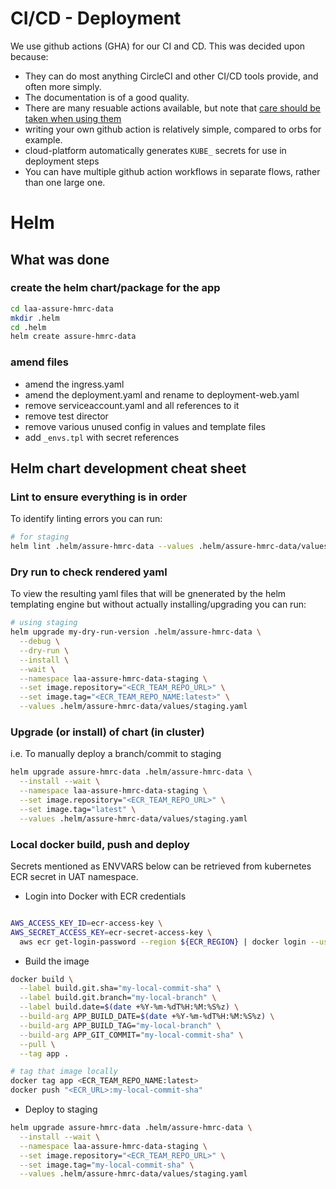 # CI/CD - Deployment


We use github actions (GHA) for our CI and CD. This was decided upon because:

- They can do most anything CircleCI and other CI/CD tools provide, and often more simply.
- The documentation is of a good quality.
- There are many resuable actions available, but note that [care should be taken when using them](https://docs.github.com/en/actions/security-guides/security-hardening-for-github-actions#using-third-party-actions)
- writing your own github action is relatively simple, compared to orbs for example.
- cloud-platform automatically generates `KUBE_` secrets for use in deployment steps
- You can have multiple github action workflows in separate flows, rather than one large one.



# Helm

## What was done

### create the helm chart/package for the app
```sh
cd laa-assure-hmrc-data
mkdir .helm
cd .helm
helm create assure-hmrc-data
```

### amend files
 - amend the ingress.yaml
 - amend the deployment.yaml and rename to deployment-web.yaml
 - remove serviceaccount.yaml and all references to it
 - remove test director
 - remove various unused config in values and template files
 - add `_envs.tpl` with secret references


## Helm chart development cheat sheet

### Lint to ensure everything is in order

To identify linting errors you can run:

```sh
# for staging
helm lint .helm/assure-hmrc-data --values .helm/assure-hmrc-data/values/staging.yaml
```

### Dry run to check rendered yaml

To view the resulting yaml files that will be gnenerated by the helm templating engine but without actually installing/upgrading you can run:

```sh
# using staging
helm upgrade my-dry-run-version .helm/assure-hmrc-data \
  --debug \
  --dry-run \
  --install \
  --wait \
  --namespace laa-assure-hmrc-data-staging \
  --set image.repository="<ECR_TEAM_REPO_URL>" \
  --set image.tag="<ECR_TEAM_REPO_NAME:latest>" \
  --values .helm/assure-hmrc-data/values/staging.yaml

```

### Upgrade (or install) of chart (in cluster)
i.e. To manually deploy a branch/commit to staging

```sh
helm upgrade assure-hmrc-data .helm/assure-hmrc-data \
  --install --wait \
  --namespace laa-assure-hmrc-data-staging \
  --set image.repository="<ECR_TEAM_REPO_URL>" \
  --set image.tag="latest" \
  --values .helm/assure-hmrc-data/values/staging.yaml
```

### Local docker build, push and deploy

Secrets mentioned as ENVVARS below can be retrieved from kubernetes ECR secret in UAT namespace.

- Login into Docker with ECR credentials
```sh

AWS_ACCESS_KEY_ID=ecr-access-key \
AWS_SECRET_ACCESS_KEY=ecr-secret-access-key \
  aws ecr get-login-password --region ${ECR_REGION} | docker login --username AWS --password-stdin ${ECR_URL}
```

- Build the image
```sh
docker build \
  --label build.git.sha="my-local-commit-sha" \
  --label build.git.branch="my-local-branch" \
  --label build.date=$(date +%Y-%m-%dT%H:%M:%S%z) \
  --build-arg APP_BUILD_DATE=$(date +%Y-%m-%dT%H:%M:%S%z) \
  --build-arg APP_BUILD_TAG="my-local-branch" \
  --build-arg APP_GIT_COMMIT="my-local-commit-sha" \
  --pull \
  --tag app .

# tag that image locally
docker tag app <ECR_TEAM_REPO_NAME:latest>
docker push "<ECR_URL>:my-local-commit-sha"
```

- Deploy to staging

```sh
helm upgrade assure-hmrc-data .helm/assure-hmrc-data \
  --install --wait \
  --namespace laa-assure-hmrc-data-staging \
  --set image.repository="<ECR_TEAM_REPO_URL>" \
  --set image.tag="my-local-commit-sha" \
  --values .helm/assure-hmrc-data/values/staging.yaml
```
